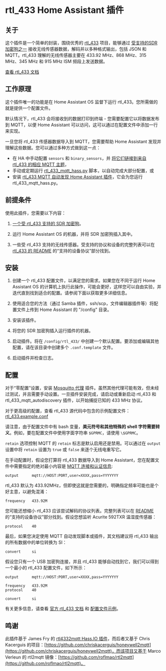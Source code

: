 # rtl_433 Home Assistant 插件

## 关于

这个插件是一个简单的封装，围绕优秀的 [rtl_433](https://github.com/merbanan/rtl_433) 项目，能够通过 [受支持的SDR加密狗之一](https://triq.org/rtl_433/HARDWARE.html) 接收无线传感器数据，解码并以多种格式输出，包括 JSON 和 MQTT。rtl_433 理解的无线传感器主要在 433.92 MHz、868 MHz、315 MHz、345 MHz 和 915 MHz ISM 频段上发送数据。

[查看 rtl_433 文档](https://triq.org/rtl_433)

## 工作原理

这个插件唯一的功能是在 Home Assistant OS 监督下运行 rtl_433。您所需做的就是提供一个配置文件。

默认情况下，rtl_433 会将接收到的数据打印到终端 - 您需要配置它以将数据发布到 MQTT，以便 Home Assistant 可以访问，这可以通过在配置文件中添加一行来实现。

一旦您将 rtl_433 传感器数据导入到 MQTT，您需要帮助 Home Assistant 发现并理解这些数据。您可以通过多种方式做到这一点：

  * 在 HA 中手动配置 `sensors` 和 `binary_sensors`，并 [将它们链接到来自 rtl_433 的相应 MQTT 主题](https://www.home-assistant.io/integrations/sensor.mqtt/)，
  * 手动或定期运行 [rtl_433_mqtt_hass.py](https://github.com/merbanan/rtl_433/tree/master/examples/rtl_433_mqtt_hass.py) 脚本，以自动完成大部分配置，或
  * 安装 [rtl_433 MQTT 自动发现 Home Assistant 插件](https://github.com/pbkhrv/rtl_433-hass-addons/tree/main/rtl_433_mqtt_autodiscovery)，它会为您运行 rtl_433_mqtt_hass.py。

## 前提条件

使用此插件，您需要以下内容：

 1. [一个受 rtl_433 支持的 SDR 加密狗](https://triq.org/rtl_433/HARDWARE.html)。

 2. 运行 Home Assistant OS 的机器，并将 SDR 加密狗插入其中。

 3. 一些受 rtl_433 支持的无线传感器。受支持的协议和设备的完整列表可以在 [rtl_433 的 README](https://github.com/merbanan/rtl_433/blob/master/README.md) 的“支持的设备协议”部分找到。

## 安装

 1. 创建一个 rtl_433 配置文件，以满足您的需求。如果您在不同于运行 Home Assistant OS 的计算机上执行此操作，可能会更好，这样您可以自由实验，并迭代直到找到适合的配置。请参阅下面以获取更多详细信息。

 2. 使用适合您的方法（通过 Samba 插件，ssh/scp，文件编辑器插件等）将配置文件上传到 Home Assistant 的 "/config" 目录。

 3. 安装该插件。

 5. 将您的 SDR 加密狗插入运行插件的机器。

 5. 启动插件。将在 `/config/rtl_433/` 中创建一个默认配置。要添加或编辑其他配置，请在该目录中创建多个 `.conf.template` 文件。

 6. 启动插件并检查日志。

## 配置

对于“零配置”设置，安装 [Mosquitto 代理](https://github.com/home-assistant/addons/blob/master/mosquitto/DOCS.md) 插件。虽然其他代理可能有效，但未经过测试，并且需要手动设置。一旦插件安装完成，请启动或重新启动 rtl_433 和 rtl_433_mqtt_autodiscovery 插件，以开始捕捉已知的 433 MHz 协议。

对于更高级的配置，查看 rtl_433 源代码中包含的示例配置文件：[rtl_433.example.conf](https://github.com/merbanan/rtl_433/blob/master/conf/rtl_433.example.conf)

请注意，由于配置文件中有 bash 变量，**美元符号和其他特殊的 shell 字符需要转义**。例如，要在配置文件中使用字面字符串 `$GPRMC`，请使用 `\$GPRMC`。

`retain` 选项控制 MQTT 的 `retain` 标志是默认启用还是禁用。可以通过在 `output` 设置中将 `retain` 设置为 `true` 或 `false` 来逐个无线电重写它。

在手动配置时，假设您打算将 rtl_433 数据导入到 Home Assistant，您在配置文件中需要指定的绝对最小内容是 [MQTT 连接和认证信息](https://triq.org/rtl_433/OPERATION.html#mqtt-output):

```
output      mqtt://HOST:PORT,user=XXXX,pass=YYYYYYY
```

rtl_433 默认为 433.92MHz，但即使这就是您需要的，明确指定频率可能也是个好主意，以避免混淆：

```
frequency   433.92M
```

您可能还想缩小 rtl_433 应该尝试解码的协议列表。完整列表可以在 [README](https://github.com/merbanan/rtl_433/blob/master/README.md) 的“支持的设备协议”部分找到。假设您想监听 Acurite 592TXR 温湿度传感器：

```
protocol    40
```

最后，如果您决定使用 MQTT 自动发现脚本或插件，其文档建议将 rtl_433 输出的所有数据中的单位转换为 SI：

```
convert     si
```

假设您只有一个 USB 加密狗连接，并且 rtl_433 能够自动找到它，我们可以得到一个最小的 rtl_433 配置文件，如下所示：

```
output      mqtt://HOST:PORT,user=XXXX,pass=YYYYYYY

frequency   433.92M
protocol    40

convert     si
```

有关更多信息，请查看 [官方 rtl_433 文档](https://triq.org/rtl_433) 和 [配置文件示例](https://github.com/merbanan/rtl_433/tree/master/conf)。

## 鸣谢

此插件基于 James Fry 的 [rtl4332mqtt Hass.IO 插件](https://github.com/james-fry/hassio-addons/tree/master/rtl4332mqtt)，而后者又基于 Chris Kacerguis 的项目：[https://github.com/chriskacerguis/honeywell2mqtt](https://github.com/chriskacerguis/honeywell2mqtt)，而该项目又基于 Marco Verleun 的 rtl2mqtt 镜像：[https://github.com/roflmao/rtl2mqtt](https://github.com/roflmao/rtl2mqtt)。